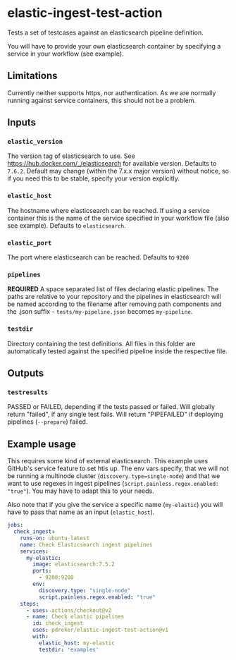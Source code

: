 # elastic-ingest-test-action

Tests a set of testcases against an elasticsearch pipeline definition.

You will have to provide your own elasticsearch container by specifying a service in your workflow (see example).

## Limitations

Currently neither supports https, nor authentication. As we are normally running against service containers, this should not be a problem.

## Inputs

### `elastic_version`

The version tag of elasticsearch to use. See <https://hub.docker.com/_/elasticsearch> for available version. Defaults to `7.6.2`. Default may change (within the 7.x.x major version) without notice, so if you need this to be stable, specify your version explicitly.

### `elastic_host`

The hostname where elasticsearch can be reached. If using a service container this is the name of the service specified in your workflow file (also see example). Defaults to `elasticsearch`.

### `elastic_port`

The port where elasticsearch can be reached. Defaults to `9200`

### `pipelines`

**REQUIRED** A space separated list of files declaring elastic pipelines. The paths are relative to your repository and the pipelines in elasticsearch will be named according to the filename after removing path components and the .json suffix - `tests/my-pipeline.json` becomes `my-pipeline`.

### `testdir`

Directory containing the test definitions. All files in this folder are automatically tested against the specified pipeline inside the respective file.

## Outputs

### `testresults`

PASSED or FAILED, depending if the tests passed or failed. Will globally return "failed", if any single test fails. Will return "PIPEFAILED" if deploying pipelines (`--prepare`) failed.

## Example usage

This requires some kind of external elasticsearch. This example uses GitHub's service feature to set htis up. The env vars specify, that we will not be running a multinode cluster (`discovery.type=single-node`) and that we want to use regexes in ingest pipelines (`script.painless.regex.enabled: "true"`). You may have to adapt this to your needs.

Also note that if you give the service a specific name (`my-elastic`) you will have to pass that name as an input (`elastic_host`).

```yaml
jobs:
  check_ingest:
    runs-on: ubuntu-latest
    name: Check Elasticsearch ingest pipelines
    services:
      my-elastic:
        image: elasticsearch:7.5.2
        ports:
          - 9200:9200
        env:
          discovery.type: "single-node"
          script.painless.regex.enabled: "true"
    steps:
      - uses: actions/checkout@v2
      - name: Check elastic pipelines
        id: check_ingest
        uses: pdreker/elastic-ingest-test-action@v1
        with:
          elastic_host: my-elastic
          testdir: 'examples'
```
